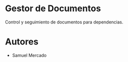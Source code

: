 # Gestor de Documentos

Control y seguimiento de documentos para dependencias.

# Autores

- Samuel Mercado
